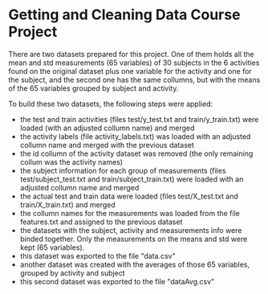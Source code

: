 Getting and Cleaning Data Course Project
========================================================

There are two datasets prepared for this project. One of them holds all the mean 
and std measurements (65 variables) of 30 subjects in the 6 activities found on 
the original dataset plus one variable for the activity and one for the subject, 
and the second one has the same collumns, but with the means of the 65 variables
grouped by subject and activity.

To build these two datasets, the following steps were applied:
- the test and train activities (files test/y_test.txt and train/y_train.txt) 
were loaded (with an adjusted collumn name) and merged
- the activity labels (file activity_labels.txt) was loaded with an adjusted
collumn name and merged with the previous dataset
- the id collumn of the activity dataset was removed (the only remaining collum
was the activity names)
- the subject information for each group of measurements 
(files test/subject_test.txt and train/subject_train.txt) were loaded with an
adjusted collumn name and merged
- the actual test and train data were loaded (files test/X_test.txt and 
train/X_train.txt) and merged
- the collumn names for the measurements was loaded from the file features.txt
and assigned to the previous dataset
- the datasets with the subject, activity and measurements info were binded
together. Only the measurements on the means and std were kept (65 variables).
- this dataset was exported to the file "data.csv"
- another dataset was created with the averages of those 65 variables, grouped 
by activity and subject
- this second dataset was exported to the file "dataAvg.csv"

